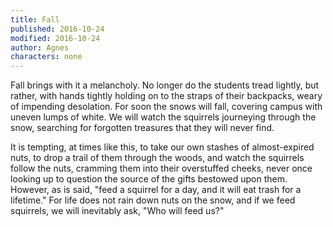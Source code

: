 ```yaml
---
title: Fall
published: 2016-10-24
modified: 2016-10-24
author: Agnes
characters: none
---
```


Fall brings with it a melancholy. No longer do the students tread lightly, but rather, with hands tightly holding on to the straps of their backpacks, weary of impending desolation. For soon the snows will fall, covering campus with uneven lumps of white. We will watch the squirrels journeying through the snow, searching for forgotten treasures that they will never find. 

<!--more-->

It is tempting, at times like this, to take our own stashes of almost-expired nuts, to drop a trail of them through the woods, and watch the squirrels follow the nuts, cramming them into their overstuffed cheeks, never once looking up to question the source of the gifts bestowed upon them. However, as is said, "feed a squirrel for a day, and it will eat trash for a lifetime." For life does not rain down nuts on the snow, and if we feed squirrels, we will inevitably ask, "Who will feed us?"
